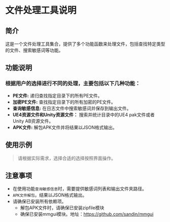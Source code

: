 # 文件处理工具说明

## 简介
这是一个文件处理工具集合，提供了多个功能函数来处理文件，包括查找特定类型的文件、搜索敏感词等功能。

## 功能说明
### 根据用户的选择进行不同的处理，主要包括以下几种功能：

- **PE文件:** 递归查找指定目录下的所有PE文件。
- **加密PE文件:** 查找指定目录下的所有加密的PE文件。
- **查询敏感信息:** 在日志文件中搜索敏感词并保存到输出文件。
- **UE4资源文件和Unity资源文件：** 搜索并统计目录中的UE4 pak文件或者Unity AB资源文件。
- **APK文件:** 解包APK文件并将结果以JSON格式输出。


## 使用示例
> 请根据实际需求，选择合适的选择按照界面操作。

## 注意事项
- 在使用功能`查询敏感信息`时，需要提供敏感词列表和输出文件夹路径。
- `APK文件解包`，结果以JSON格式输出。
- 请确保已安装所有依赖项。
    - 解包APK文件时，请确保已安装zipfile模块
    - 确保已安装mmgui模块。地址：https://github.com/sandin/mmgui
